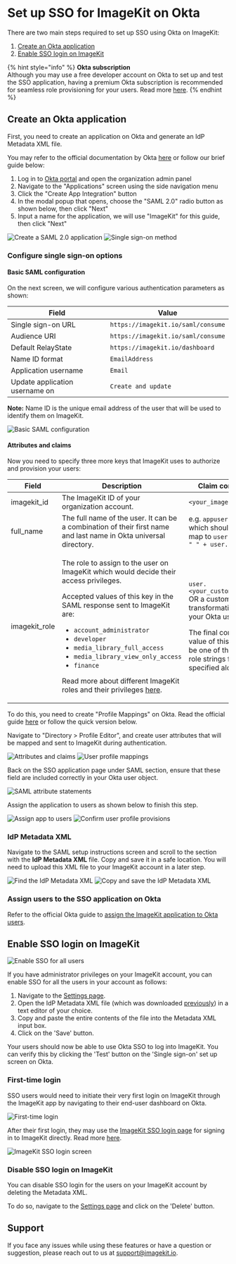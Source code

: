 # Set up SSO for ImageKit on Okta

There are two main steps required to set up SSO using Okta on ImageKit:

1. [Create an Okta application](#create-an-okta-application)
1. [Enable SSO login on ImageKit](#enable-sso-login-on-imagekit)

{% hint style="info" %}
**Okta subscription**\
Although you may use a free developer account on Okta to set up and test the SSO application, having a premium Okta subscription is recommended for seamless role provisioning for your users. Read more [here](#attributes-and-claims).
{% endhint %}


## Create an Okta application

First, you need to create an application on Okta and generate an IdP Metadata XML file.

You may refer to the official documentation by Okta [here](https://help.okta.com/en/prod/Content/Topics/Apps/Apps_App_Integration_Wizard_SAML.htm) or follow our brief guide below:

1. Log in to [Okta portal](https://www.okta.com/) and open the organization admin panel
1. Navigate to the "Applications" screen using the side navigation menu
1. Click the "Create App Integration" button
1. In the modal popup that opens, choose the "SAML 2.0" radio button as shown below, then click "Next"
1. Input a name for the application, we will use "ImageKit" for this guide, then click "Next"

![Create a SAML 2.0 application](<../../.gitbook/assets/sso-setup-okta-1.png>)
![Single sign-on method](<../../.gitbook/assets/sso-setup-okta-2.png>)

### Configure single sign-on options

#### Basic SAML configuration

On the next screen, we will configure various authentication parameters as shown:

| **Field**                       | **Value**                                      |
| ------------------------------- | ---------------------------------------------- |
| Single sign-on URL              | `https://imagekit.io/saml/consume`             |
| Audience URI                    | `https://imagekit.io/saml/consume`             |
| Default RelayState              | `https://imagekit.io/dashboard`                |
| Name ID format                  | `EmailAddress`                                 |
| Application username            | `Email`                                        |
| Update application username on  | `Create and update`                            |

**Note:** Name ID is the unique email address of the user that will be used to identify them on ImageKit.

![Basic SAML configuration](<../../.gitbook/assets/sso-setup-okta-3.png>)

#### Attributes and claims

Now you need to specify three more keys that ImageKit uses to authorize and provision your users:

| **Field**                   | **Description**                                         | **Claim composition**                                        |
| ---------------------- | --------------------------------------------------- | -------------------------------------------------------- |
| imagekit_id            | The ImageKit ID of your organization account.  | `<your_imagekit_id>`                                                                                 |
| full_name              | The full name of the user. It can be a combination of their first name and last name in Okta universal directory.  | e.g. `appuser.full_name` which should internally map to `user.firstName + " " + user.lastName`                                                           |
| imagekit_role          | <p>The role to assign to the user on ImageKit which would decide their access privileges.<br></p><p></p><p>Accepted values of this key in the SAML response sent to ImageKit are: </p><p></p><p><ul><li><code>account_administrator</code></li><li><code>developer</code></li><li><code>media_library_full_access</code></li><li><code>media_library_view_only_access</code></li><li><code>finance</code></li></ul></p><p></p><p>Read more about different ImageKit roles and their privileges [here](../user-access-management.md#user-roles).</p> | <p><code>user.<your_custom_attribute></code> OR a custom transformation, as per your Okta user mapping.<br></p><p></p><p>The final computed value of this claim **must** be one of the accepted role strings from the list specified alongside.</p>      |

To do this, you need to create "Profile Mappings" on Okta. Read the official guide [here](https://help.okta.com/oie/en-us/Content/Topics/Security/idp-config-ud-mappings.htm) or follow the quick version below.

Navigate to "Directory > Profile Editor", and create user attributes that will be mapped and sent to ImageKit during authentication. 

![Attributes and claims](<../../.gitbook/assets/sso-setup-okta-4.png>)
![User profile mappings](<../../.gitbook/assets/sso-setup-okta-5.png>)

Back on the SSO application page under SAML section, ensure that these field are included correctly in your Okta user object.

![SAML attribute statements](<../../.gitbook/assets/sso-setup-okta-7.png>)

Assign the application to users as shown below to finish this step.

![Assign app to users](<../../.gitbook/assets/sso-setup-okta-10.png>)
![Confirm user profile provisions](<../../.gitbook/assets/sso-setup-okta-11.png>)

### IdP Metadata XML

Navigate to the SAML setup instructions screen and scroll to the section with the **IdP Metadata XML** file. Copy and save it in a safe location. You will need to upload this XML file to your ImageKit account in a later step.

![Find the IdP Metadata XML](<../../.gitbook/assets/sso-setup-okta-8.png>)
![Copy and save the IdP Metadata XML](<../../.gitbook/assets/sso-setup-okta-9.png>)

### Assign users to the SSO application on Okta

Refer to the official Okta guide to [assign the ImageKit application to Okta users](https://help.okta.com/oie/en-us/Content/Topics/users-groups-profiles/usgp-assign-apps.htm).


## Enable SSO login on ImageKit

![Enable SSO for all users](<../../.gitbook/assets/sso-config-screen.png>)

If you have administrator privileges on your ImageKit account, you can enable SSO for all the users in your account as follows:

1. Navigate to the [Settings page](https://imagekit.io/dashboard/settings/single-sign-on). 
1. Open the IdP Metadata XML file (which was downloaded [previously](#idp-metadata-xml)) in a text editor of your choice. 
1. Copy and paste the entire contents of the file into the Metadata XML input box.
1. Click on the 'Save' button.

Your users should now be able to use Okta SSO to log into ImageKit. You can verify this by clicking the 'Test' button on the 'Single sign-on' set up screen on Okta.

### First-time login

SSO users would need to initiate their very first login on ImageKit through the ImageKit app by navigating to their end-user dashboard on Okta.

![First-time login](<../../.gitbook/assets/sso-setup-okta-12.png>)

After their first login, they may use the [ImageKit SSO login page](https://imagekit.io/single-sign-on) for signing in to ImageKit directly. Read more [here](README.md#register-a-new-user-on-imagekit-using-sso).

![ImageKit SSO login screen](<../../.gitbook/assets/sso-login-screen.png>)

### Disable SSO login on ImageKit

You can disable SSO login for the users on your ImageKit account by deleting the Metadata XML. 

To do so, navigate to the [Settings page](https://imagekit.io/dashboard/settings/single-sign-on) and click on the 'Delete' button.


## Support

If you face any issues while using these features or have a question or suggestion, please reach out to us at support@imagekit.io.
